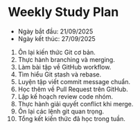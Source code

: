 # Weekly Study Plan

- Ngày bắt đầu: 21/09/2025
- Ngày kết thúc: 27/09/2025

1. Ôn lại kiến thức Git cơ bản.
2. Thực hành branching và merging.
3. Làm bài tập về GitHub workflow.
4. Tìm hiểu Git stash và rebase.
5. Luyện tập viết commit message chuẩn.
6. Học thêm về Pull Request trên GitHub.
7. Lập kế hoạch review code nhóm.
8. Thực hành giải quyết conflict khi merge.
9. Ôn lại các lệnh git quan trọng.
10. Tổng kết kiến thức đã học trong tuần.
